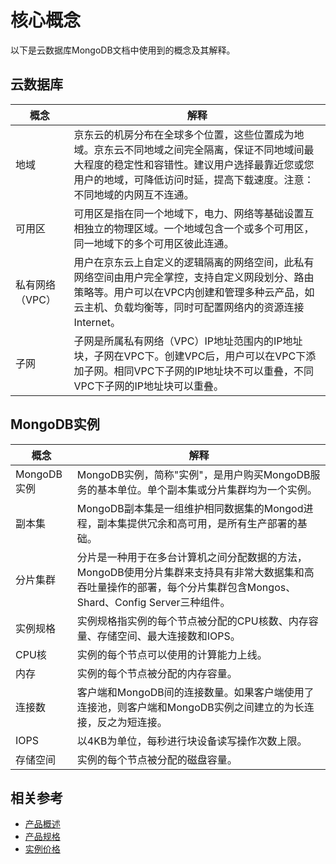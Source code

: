 # 核心概念

以下是云数据库MongoDB文档中使用到的概念及其解释。



## 云数据库

| 概念            | 解释                                                         |
| --------------- | ------------------------------------------------------------ |
| 地域            | 京东云的机房分布在全球多个位置，这些位置成为地域。京东云不同地域之间完全隔离，保证不同地域间最大程度的稳定性和容错性。建议用户选择最靠近您或您用户的地域，可降低访问时延，提高下载速度。注意：不同地域的内网互不连通。 |
| 可用区          | 可用区是指在同一个地域下，电力、网络等基础设置互相独立的物理区域。一个地域包含一个或多个可用区，同一地域下的多个可用区彼此连通。 |
| 私有网络（VPC） | 用户在京东云上自定义的逻辑隔离的网络空间，此私有网络空间由用户完全掌控，支持自定义网段划分、路由策略等。用户可以在VPC内创建和管理多种云产品，如云主机、负载均衡等，同时可配置网络内的资源连接Internet。 |
| 子网            | 子网是所属私有网络（VPC）IP地址范围内的IP地址块，子网在VPC下。创建VPC后，用户可以在VPC下添加子网。相同VPC下子网的IP地址块不可以重叠，不同VPC下子网的IP地址块可以重叠。 |



## MongoDB实例

| 概念        | 解释                                                         |
| ----------- | ------------------------------------------------------------ |
| MongoDB实例 | MongoDB实例，简称"实例"，是用户购买MongoDB服务的基本单位。单个副本集或分片集群均为一个实例。 |
| 副本集      | MongoDB副本集是一组维护相同数据集的Mongod进程，副本集提供冗余和高可用，是所有生产部署的基础。 |
| 分片集群    | 分片是一种用于在多台计算机之间分配数据的方法，MongoDB使用分片集群来支持具有非常大数据集和高吞吐量操作的部署，每个分片集群包含Mongos、Shard、Config Server三种组件。 |
| 实例规格    | 实例规格指实例的每个节点被分配的CPU核数、内存容量、存储空间、最大连接数和IOPS。 |
| CPU核       | 实例的每个节点可以使用的计算能力上线。                       |
| 内存        | 实例的每个节点被分配的内存容量。                             |
| 连接数      | 客户端和MongoDB间的连接数量。如果客户端使用了连接池，则客户端和MongoDB实例之间建立的为长连接，反之为短连接。 |
| IOPS        | 以4KB为单位，每秒进行块设备读写操作次数上限。                |
| 存储空间    | 实例的每个节点被分配的磁盘容量。                             |



## 相关参考

- [产品概述](Product-Overview.md)
- [产品规格](../Introduction/Product-Specifications.md)
- [实例价格](../Pricing/Price-Overview.md)

